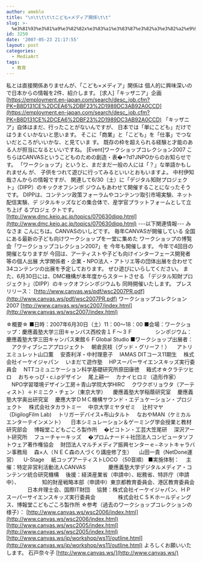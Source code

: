 ```yaml
---
author: ameblo
title: "\n\t\t\t\tこども×メディア関係\t\t"
slug: >-
  %e3%81%93%e3%81%a9%e3%82%82x%e3%83%a1%e3%83%87%e3%82%a3%e3%82%a2%e9%96%a2%e4%bf%82
id: 3250
date: '2007-05-23 21:17:55'
layout: post
categories:
  - MediaArt
tags:
  - 教育
---
```


私とは直接関係ありませんが、「こども×メディア」関係は 個人的に興味深いので日本からの情報を2件、紹介します。 [求人]「キッザニア」企画 [https://employment.en-japan.com/search/desc_job.cfm?PK=B8D131CE%2DCEA6%2DBF23%2D1989DC3AB92A0CCD](https://employment.en-japan.com/search/desc_job.cfm?PK=B8D131CE%2DCEA6%2DBF23%2D1989DC3AB92A0CCD) 「キッザニア」自体はまだ、行ったことがないんですが、 日本では「単にこども」だけではうまくいかないと思います。 そこに「商業」と「こども」を「仕事」でつないだところがいいかな、と見ていま す。 既存の枠を超えられる経験と才能のある人が担当になるといいですね。 [Event]ワークショップコレクション2007 こちらはCANVASというこどものための創造・表�=?d?JNPOからのお知らせです。 「ワークショップ」というと、まだまだ一般の人には「？」な単語かもしれません が、 子供をつれて遊びに行ってみるといいとおもいますよ。 中村伊知哉さんからの情報ですが、 関連して6/30（土）に「デジタル知財プロジェク ト」（DIPP）のキックオフシンポ ジウムもあわせて開催することになったそうです。 DIPPは、コンテンツ政策フォーラムやコンテンツ取引市場実験、ネット配信実験、デ ジタルキッズなどの集合体で、産学官プラットフォームとして立ち上げ るプロジェ クトです。 [http://www.dmc.keio.ac.jp/topics/070630dipp.html](http://www.dmc.keio.ac.jp/topics/070630dipp.html) ---以下関連情報--- みなさま こんにちは。CANVASのいしどです。 毎年CANVASが開催している 全国にある最新の子ども向けワークショップを一堂に集めた ワークショップの博覧会「ワークショップコレクション2007」を 今年も開催します。 今年で4回目の開催となりますが 今回は、アーティストや子ども向けインターフェース開発者等の個人出展 大学関係者・企業・NPO法人・アトリエ等の団体出展を合わせて 34コンテンツの出展を予定しております。 ぜひ遊びにいらしてください。 また、6月30日には、DMC機構が本年度からスタートさせる 「デジタル知財プロジェクト」（DIPP）のキックオフシンポジウムも 同時開催いたします。 プレスリリース： [http://www.canvas.ws/pdf/wsc2007PR.pdf](http://www.canvas.ws/pdf/wsc2007PR.pdf) ワークショップコレクション2007 [http://www.canvas.ws/wsc2007/index.html](http://www.canvas.ws/wsc2007/index.html)

☆概要☆ ■日時：2007年6月30日（土）11：00～18：00 ■会場：ワークショップ：慶應義塾大学三田キャンパス西校舎１Ｆ～３Ｆ 　　　　シンポジウム：慶應義塾大学三田キャンパス東館６ＦGlobal Studio ■ワークショップ出展者： 　アクティブシニアプロジェクト 　朝倉民枝（グッド・グリーフ！） 　アトリエミュレット山口薫 　安斎利洋・中村理恵子 　IAMAS DITコース11期生 　株式会社イーケイジャパン 　いまだて遊作塾 　HPスーパーサイエンスキッズ実行委員会 　NTTコミュニケーション科学基礎研究所原田康徳 　箱式オ☆クラテツヒロ 　おちゃっぴ・c.i.pデザイン 　尾上耕一 　カナイヒロミ（造形作家） 　NPO学習環境デザイン工房＋青山学院大学HIRC 　クワクボリョウタ（アーティスト）＋ドミニク・チェン（東京大学） 　慶應義塾大学稲蔭研究室 　慶應義塾大学奥出研究室 　慶應大学ＤＭＣ機構サウンド・エデュケーション・プロジェクト 　株式会社タカラトミー 　中京大学ミヤタゼミ 　辻村マヤ（DigilogFilm Lab) 　トリガーデバイス+布山タルト 　なおやMAN（ケミカルエンターテインメント） 　日本シミュレーション＆ゲーミング学会授業と教材研究部会 　博報堂こどもごころ製作所 　�ピコトン・工芸大笠尾研 　深沢アート研究所 　フューチャーキッズ 　�プロムナード＋社団法人コンピュータソフトウェア著作権協会 　財団法人マルチメディア振興センターｅ−ネットキャラバン事務局 　森×人（ＮＥＣ森の人づくり講座修了生） 　山田一貴（NetDone運営） 　U-Stage 　紙コップアーティストLOCO （50音順） ■実施体制： 　主催：特定非営利活動法人CANVAS 　　　　慶應義塾大学デジタルメディア・コンテンツ統合研究機構 　後援：経済産業省（申請中）、総務省、特許庁（申請中）、 　　　　知的財産戦略本部（申請中）東京都教育委員会、港区教育委員会 　　　　日本弁理士会、国際IT財団 　協賛：株式会社イーケイジャパン、ＨＰスーパーサイエンスキッズ実行委員会 　　　　株式会社ＣＳＫホールディングス、博報堂こどもごころ製作所 ☆参考（過去のワークショップコレクションの様子）： [http://www.canvas.ws/wsc2006/index.html](http://www.canvas.ws/wsc2006/index.html) [http://www.canvas.ws/wsc2005/index.html](http://www.canvas.ws/wsc2005/index.html) [http://www.canvas.ws/jp/workshop/ws11/outline.html](http://www.canvas.ws/jp/workshop/ws11/outline.html) よろしくお願いいたします。 石戸奈々子 [http://www.canvas.ws/](http://www.canvas.ws/)
